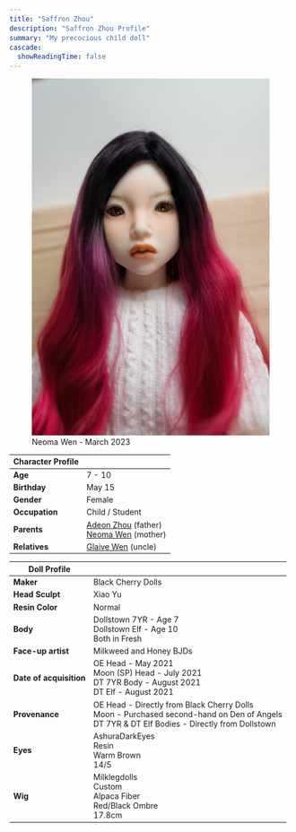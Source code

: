 ```yaml
---
title: "Saffron Zhou"
description: "Saffron Zhou Profile"
summary: "My precocious child doll"
cascade:
  showReadingTime: false
---
```

<figure><img src="saffron-looking-down.png" alt="A doll posing holding a white straw Hat" width="500"><figcaption>Neoma Wen - March 2023</figcaption></figure> 

| Character Profile | |
| ----- | ---|
| **Age** | 7 - 10 |
| **Birthday** | May 15 |
| **Gender** | Female |
| **Occupation** | Child / Student |
| **Parents** | [Adeon Zhou](../adeon/) (father) <br> [Neoma Wen](../neoma/) (mother) |
| **Relatives** | [Glaive Wen](../glaive/) (uncle) |

| Doll Profile | |
| ----- | ---|
| **Maker** | Black Cherry Dolls |
| **Head Sculpt** | Xiao Yu |
| **Resin Color** | Normal |
| **Body** | Dollstown 7YR - Age 7 <br> Dollstown Elf - Age 10 <br> Both in Fresh |
| **Face-up artist** | Milkweed and Honey BJDs |
| **Date of acquisition** | OE Head - May 2021 <br> Moon (SP) Head - July 2021 <br> DT 7YR Body - August 2021 <br> DT Elf - August 2021 |
| **Provenance** | OE Head - Directly from Black Cherry Dolls <br> Moon - Purchased second-hand on Den of Angels <br> DT 7YR & DT Elf Bodies - Directly from Dollstown |
| **Eyes** | AshuraDarkEyes <br> Resin <br> Warm Brown <br> 14/5 |
| **Wig** | Milklegdolls <br> Custom <br> Alpaca Fiber <br> Red/Black Ombre <br> 17.8cm |